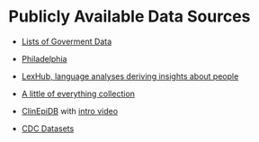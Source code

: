 Publicly Available Data Sources
============





- [Lists of Goverment Data](http://www.data.gov/open-gov/)

- [Philadelphia](https://www.opendataphilly.org/)

- [LexHub, language analyses deriving insights about people](http://lexhub.org/data_sets.html)

- [A little of everything collection](https://github.com/caesar0301/awesome-public-datasets/blob/master/README.rst)

- [ClinEpiDB](https://clinepidb.org/ce/app) with [intro video](https://www.youtube.com/watch?v=wkA7A-znMVk) 

- [CDC Datasets](http://www.cdc.gov/nchs/data_access/ftp_data.htm)


